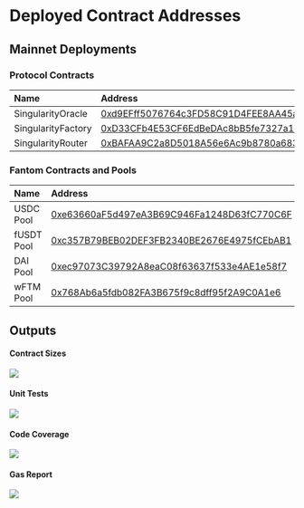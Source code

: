 # Deployed Contract Addresses

## Mainnet Deployments

### Protocol Contracts
| Name | Address |
| :--- | :--- |
| SingularityOracle | [0xd9EFff5076764c3FD58C91D4FEE8AA45a71b1dB4](https://ftmscan.com/address/0xd9EFff5076764c3FD58C91D4FEE8AA45a71b1dB4#code) |
| SingularityFactory | [0xD33CFb4E53CF6EdBeDAc8bB5fe7327a1Da25f746](https://ftmscan.com/address/0xD33CFb4E53CF6EdBeDAc8bB5fe7327a1Da25f746#code) |
| SingularityRouter | [0xBAFAA9C2a8D5018A56e6Ac9b8780a683175407F9](https://ftmscan.com/address/0xBAFAA9C2a8D5018A56e6Ac9b8780a683175407F9#code) |

### Fantom Contracts and Pools
| Name | Address |
| :--- | :--- |
| USDC Pool | [0xe63660aF5d497eA3B69C946Fa1248D63fC770C6F](https://ftmscan.com/address/0xe63660aF5d497eA3B69C946Fa1248D63fC770C6F#code) |
| fUSDT Pool | [0xc357B79BEB02DEF3FB2340BE2676E4975fCEbAB1](https://ftmscan.com/address/0xc357B79BEB02DEF3FB2340BE2676E4975fCEbAB1#code) |
| DAI Pool | [0xec97073C39792A8eaC08f63637f533e4AE1e58f7](https://ftmscan.com/address/0xec97073C39792A8eaC08f63637f533e4AE1e58f7#code) |
| wFTM Pool | [0x768Ab6a5fdb082FA3B675f9c8dff95f2A9C0A1e6](https://ftmscan.com/address/0x768Ab6a5fdb082FA3B675f9c8dff95f2A9C0A1e6#code) |


## Outputs
#### Contract Sizes
![](contract-sizes.png)

#### Unit Tests
![](tests.png)

#### Code Coverage
![](coverage.png)

#### Gas Report
![](gas-report.png)